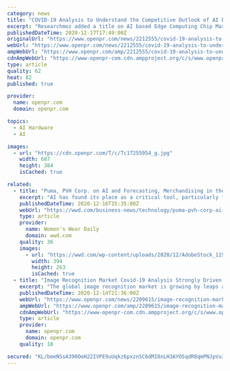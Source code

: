 ```yaml
---
category: news
title: "COVID-19 Analysis to Understand the Competitive Outlook of AI based Edge Computing Chip Market"
excerpt: "Researchmoz added a title on AI based Edge Computing Chip Market 2020 2026 to its collection of market research reports The study of the Global AI based Edge Computing Chip Market will include the analysis of all the comprehensive segments"
publishedDateTime: 2020-12-17T17:49:00Z
originalUrl: "https://www.openpr.com/news/2212555/covid-19-analysis-to-understand-the-competitive-outlook-of-ai"
webUrl: "https://www.openpr.com/news/2212555/covid-19-analysis-to-understand-the-competitive-outlook-of-ai"
ampWebUrl: "https://www.openpr.com/amp/2212555/covid-19-analysis-to-understand-the-competitive-outlook-of-ai"
cdnAmpWebUrl: "https://www-openpr-com.cdn.ampproject.org/c/s/www.openpr.com/amp/2212555/covid-19-analysis-to-understand-the-competitive-outlook-of-ai"
type: article
quality: 62
heat: 82
published: true

provider:
  name: openpr.com
  domain: openpr.com

topics:
  - AI Hardware
  - AI

images:
  - url: "https://cdn.openpr.com/T/c/Tc17255954_g.jpg"
    width: 687
    height: 384
    isCached: true

related:
  - title: "Puma, PVH Corp. on AI and Forecasting, Merchandising in the COVID-19 Era"
    excerpt: "AI has found its place as a critical tool, particularly for companies managing a fleet of stores. That’s certainly the case for Puma and PVH Corp., which have both come to rely on the technology in the critical months of the coronavirus pandemic."
    publishedDateTime: 2020-12-16T15:35:00Z
    webUrl: "https://wwd.com/business-news/technology/puma-pvh-corp-ai-forecasting-merchandising-covid-wwd-summit-1234680059/"
    type: article
    provider:
      name: Women's Wear Daily
      domain: wwd.com
    quality: 36
    images:
      - url: "https://wwd.com/wp-content/uploads/2020/12/AdobeStock_119888051.jpeg?w=394&h=263&crop=1"
        width: 394
        height: 263
        isCached: true
  - title: "Image Recognition Market Covid-19 Analysis Strongly Driven by Rising Global Demand"
    excerpt: "The global image recognition market is growing by leaps and bounds Visual content is continually replacing the conventional technology of textual solutions With rapid technological advances technologies such as image recognition facial recognition and 3D object recognition provide superior solutions"
    publishedDateTime: 2020-12-14T21:36:00Z
    webUrl: "https://www.openpr.com/news/2209615/image-recognition-market-covid-19-analysis-strongly-driven"
    ampWebUrl: "https://www.openpr.com/amp/2209615/image-recognition-market-covid-19-analysis-strongly-driven"
    cdnAmpWebUrl: "https://www-openpr-com.cdn.ampproject.org/c/s/www.openpr.com/amp/2209615/image-recognition-market-covid-19-analysis-strongly-driven"
    type: article
    provider:
      name: openpr.com
      domain: openpr.com
    quality: 18

secured: "KL/bmeNSsA390OeH22IVPE9uUqkz6pxznSC6dMI8nLH3AYO5qdR8qmPNJpVu3PwOWEaC7Mx205Y6aTFRv0fWlo0zqmw7Q38jbZo4g1jwlavd0s9a1TdYdaghNaHgKdOo3SKWms75fcpj6fuj7XQKR4R9mZcRsloQHKHDJm/ERN8BednWzvklhIE6mUoVcAGZRBXn3hWLLTpZ6/sTiXAKPjz8Lq3/PpNz3J3SuK1ZM+NfbI/cWw1aFb7fXJSR4CeYGhJxXAnAiSQVjx32tfXZpswIW8uQOF2cdFV0A3zSdySEUZJkGNz8DgOrdZtWoaMajG+Qcrgrvr+yJnC+gt1EPtjVKsQYWGQ70BaCUSyRm50=;Dc/RlwKOz+eTwdpr1fGmSA=="
---
```


